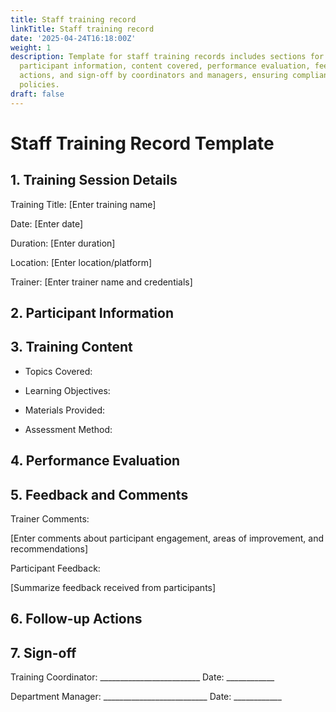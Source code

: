 ```yaml
---
title: Staff training record
linkTitle: Staff training record
date: '2025-04-24T16:18:00Z'
weight: 1
description: Template for staff training records includes sections for training details,
  participant information, content covered, performance evaluation, feedback, follow-up
  actions, and sign-off by coordinators and managers, ensuring compliance with company
  policies.
draft: false
---
```



# Staff Training Record Template

## 1. Training Session Details

Training Title: [Enter training name]

Date: [Enter date]

Duration: [Enter duration]

Location: [Enter location/platform]

Trainer: [Enter trainer name and credentials]

## 2. Participant Information

<!-- Unsupported block type: table -->

## 3. Training Content

- Topics Covered:

- Learning Objectives:

- Materials Provided:

- Assessment Method:

## 4. Performance Evaluation

<!-- Unsupported block type: table -->

## 5. Feedback and Comments

Trainer Comments:

[Enter comments about participant engagement, areas of improvement, and recommendations]

Participant Feedback:

[Summarize feedback received from participants]

## 6. Follow-up Actions

<!-- Unsupported block type: to_do -->

<!-- Unsupported block type: to_do -->

<!-- Unsupported block type: to_do -->

<!-- Unsupported block type: to_do -->

## 7. Sign-off

Training Coordinator: _________________________ Date: ____________

Department Manager: __________________________ Date: ____________

<!-- Unsupported block type: callout -->